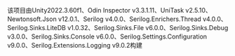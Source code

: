 该项目由Unity2022.3.60f1、Odin Inspector v3.3.1.11、UniTask v2.5.10、Newtonsoft.Json v12.0.1、Serilog v4.0.0、Serilog.Enrichers.Thread v4.0.0、Serilog.Sinks.LiteDB v1.0.32、Serilog.Sinks.File v6.0.0、Serilog.Sinks.Debug v3.0.0、Serilog.Sinks.Console v6.0.0、Serilog.Settings.Configuration v9.0.0、Serilog.Extensions.Logging v9.0.2构建